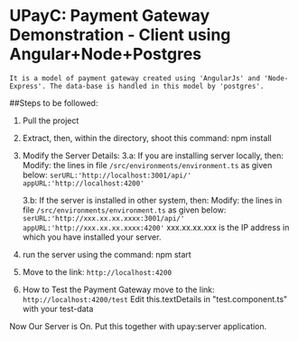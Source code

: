 UPayC: Payment Gateway Demonstration - Client using Angular+Node+Postgres
===========================
	It is a model of payment gateway created using 'AngularJs' and 'Node-Express'. The data-base is handled in this model by 'postgres'.   

##Steps to be followed:
1. Pull the project

2. Extract, then, within the directory, shoot this command: npm install

3. Modify the Server Details:
	3.a: If you are installing server locally, then:
		Modify: the lines in file `/src/environments/environment.ts` as given below:
			 `serURL:'http://localhost:3001/api/'`
			 `appURL:'http://localhost:4200'`

	3.b: If the server is installed in other system, then:
		Modify: the lines in file `/src/environments/environment.ts` as given below:
			 `serURL:'http://xxx.xx.xx.xxxx:3001/api/'`
			 `appURL:'http://xxx.xx.xx.xxxx:4200'`
		xxx.xx.xx.xxx is the IP address in which you have installed your server.


3. run the server using the command: npm start


4. Move to the link: `http://localhost:4200`

5. How to Test the Payment Gateway
	move to the link: `http://localhost:4200/test`
	Edit this.textDetails in "test.component.ts" with your test-data

Now Our Server is On. Put this together with upay:server application.

